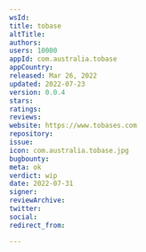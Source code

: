 ```yaml
---
wsId: 
title: tobase
altTitle: 
authors: 
users: 10000
appId: com.australia.tobase
appCountry: 
released: Mar 26, 2022
updated: 2022-07-23
version: 0.0.4
stars: 
ratings: 
reviews: 
website: https://www.tobases.com
repository: 
issue: 
icon: com.australia.tobase.jpg
bugbounty: 
meta: ok
verdict: wip
date: 2022-07-31
signer: 
reviewArchive: 
twitter: 
social: 
redirect_from: 

---
```


